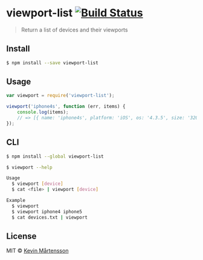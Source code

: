 # viewport-list [![Build Status](https://travis-ci.org/kevva/viewport-list.svg?branch=master)](https://travis-ci.org/kevva/viewport-list)

> Return a list of devices and their viewports

## Install

```bash
$ npm install --save viewport-list
```

## Usage

```js
var viewport = require('viewport-list');

viewport('iphone4s', function (err, items) {
    console.log(items);
    // => [{ name: 'iphone4s', platform: 'iOS', os: '4.3.5', size: '320x480', release: '2011-10' }]
});
```

## CLI

```bash
$ npm install --global viewport-list
```

```bash
$ viewport --help

Usage
  $ viewport [device]
  $ cat <file> | viewport [device]

Example
  $ viewport
  $ viewport iphone4 iphone5
  $ cat devices.txt | viewport
```

## License

MIT © [Kevin Mårtensson](https://github.com/kevva)
